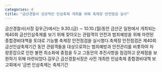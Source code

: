 ```yaml
---
categories: d
title: "금산경찰서 성공적인 인삼축제 개최를 위해 축제장 안전점검 실시"
---
```

금산경찰서(서장 길우근)에서는 9.30.(금) ∼ 10.10.(월)동안 금산군 일원에서 개최되는 제40회 금산인삼축제를 보기 위해 찾아오는 관람객의 안전과 범죄예방을 위해 마련된 종합경비대책을 토대로 기능별 축제장 안전점검을 실시했다.축제장 안전점검은 제40회 금산인삼축제기간 동안 관람객들을 대상으로하는 범죄예방과 안전관리를 비롯하여 차량혼잡으로 인한 불편 최소화에 중점을 두고 그동안의 추진사항을 점검하고 문제점을 보완하기 위해 마련되었다.길우근 금산경찰서장은 사전 개최한 인삼축제 종합경비대책 보고회에서 ‘금번 인삼축제는 축제기간